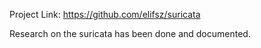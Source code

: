 Project Link: https://github.com/elifsz/suricata

Research on the suricata has been done and documented.
